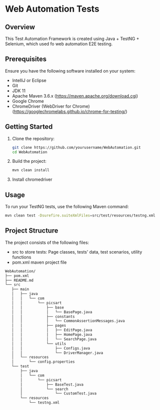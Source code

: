 # Web Automation Tests

## Overview

This Test Automation Framework is created using Java + TestNG + Selenium, which used fo web automation E2E testing.

## Prerequisites

Ensure you have the following software installed on your system:

* IntelliJ or Eclipse
* Git
* JDK 11
* Apache Maven 3.6.x (https://maven.apache.org/download.cgi)
* Google Chrome
* ChromeDriver (WebDriver for Chrome) (https://googlechromelabs.github.io/chrome-for-testing/)

## Getting Started

1. Clone the repository:
    ```bash
    git clone https://github.com/yourusername/WebAutomation.git
    cd WebAutomation
    ```
2. Build the project:
    ```bash
   mvn clean install
    ```
3. Install chromedriver

## Usage
To run your TestNG tests, use the following Maven command:
```bash
mvn clean test -Dsurefire.suiteXmlFiles=src/test/resources/testng.xml
```

## Project Structure

The project consists of the following files:
- src to store tests: Page classes, tests' data, test scenarios, utility functions
- pom.xml maven project file

```bash
WebAutomation/
├── pom.xml
├── README.md
└── src
   ├── main
   │   ├── java
   │   │   └── com
   │   │       └── picsart
   │   │           ├── base
   │   │           │   └── BasePage.java
   │   │           ├── constants
   │   │           │   └── CommonAssertionMessages.java
   │   │           ├── pages
   │   │           │   ├── EditPage.java
   │   │           │   ├── HomePage.java
   │   │           │   └── SearchPage.java
   │   │           └── utils
   │   │               ├── Configs.java
   │   │               └── DriverManager.java
   │   └── resources
   │       └── config.properties
   └── test
       ├── java
       │   └── com
       │       └── picsart
       │           ├── BaseTest.java
       │           └── search
       │               └── CustomTest.java
       └── resources
           └── testng.xml
```
